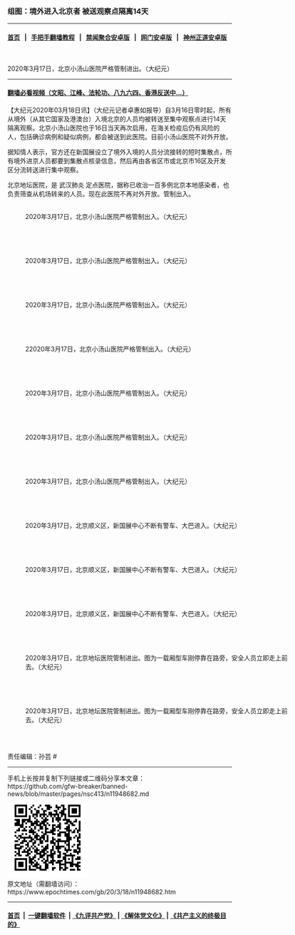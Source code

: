 ### 组图：境外进入北京者 被送观察点隔离14天
------------------------

#### [首页](https://github.com/gfw-breaker/banned-news/blob/master/README.md) &nbsp;&nbsp;|&nbsp;&nbsp; [手把手翻墙教程](https://github.com/gfw-breaker/guides/wiki) &nbsp;&nbsp;|&nbsp;&nbsp; [禁闻聚合安卓版](https://github.com/gfw-breaker/bn-android) &nbsp;&nbsp;|&nbsp;&nbsp; [网门安卓版](https://github.com/oGate2/oGate) &nbsp;&nbsp;|&nbsp;&nbsp; [神州正道安卓版](https://github.com/SzzdOgate/update) 



<div><img alt="" class="aligncenter wp-post-image" src="https://i.epochtimes.com/assets/uploads/2020/03/2003172256281528-600x400.jpg"/>
<div class="red16 caption">
 <p>
  2020年3月17日，北京小汤山医院严格管制进出。（大纪元）
 </p>
</div>
</div><hr/>

#### [翻墙必看视频（文昭、江峰、法轮功、八九六四、香港反送中...）](https://github.com/gfw-breaker/banned-news/blob/master/pages/link3.md)

<div><p>
 【大纪元2020年03月18日讯】（大纪元记者卓惠如报导）自3月16日零时起，所有从境外（从其它国家及港澳台）入境北京的人员均被转送至集中观察点进行14天隔离观察。北京小汤山医院也于16日当天再次启用，在海关检疫后仍有风险的人，包括确诊病例和疑似病例，都会被送到此医院。目前小汤山医院不对外开放。
</p>
<p>
 据知情人表示，官方还在新国展设立了境外入境的人员分流接转的短时集散点，所有境外进京人员都要到集散点核录信息，然后再由各省区市或北京市16区及开发区分流转送进行集中观察。
</p>
<p>
 北京地坛医院，是
 <ok href="https://www.epochtimes.com/gb/tag/%E6%AD%A6%E6%B1%89%E8%82%BA%E7%82%8E.html">
  武汉肺炎
 </ok>
 定点医院，据称已收治一百多例北京本地感染者，也负责筛查从机场转来的人员。现在此医院不再对外开放。管制出入。
</p>
<figure class="wp-caption aligncenter" id="attachment_11948684" style="width: 600px">
 <ok href="http://i.epochtimes.com/assets/uploads/2020/03/2003172256241528.jpg">
  <img alt="" class="size-large wp-image-11948684" src="http://i.epochtimes.com/assets/uploads/2020/03/2003172256241528-600x450.jpg" title=""/>
 </ok>
 <br/><figcaption class="wp-caption-text">
  2020年3月17日，北京小汤山医院严格管制出入。（大纪元）
 </figcaption><br/>
</figure><br/>
<figure class="wp-caption aligncenter" id="attachment_11948689" style="width: 600px">
 <ok href="http://i.epochtimes.com/assets/uploads/2020/03/2003172256321528.jpg">
  <img alt="" class="size-large wp-image-11948689" src="http://i.epochtimes.com/assets/uploads/2020/03/2003172256321528-600x273.jpg" title=""/>
 </ok>
 <br/><figcaption class="wp-caption-text">
  2020年3月17日，北京小汤山医院严格管制出入。（大纪元）
 </figcaption><br/>
</figure><br/>
<figure class="wp-caption aligncenter" id="attachment_11948690" style="width: 600px">
 <ok href="http://i.epochtimes.com/assets/uploads/2020/03/2003172256361528.jpg">
  <img alt="" class="size-large wp-image-11948690" src="http://i.epochtimes.com/assets/uploads/2020/03/2003172256361528-600x261.jpg" title=""/>
 </ok>
 <br/><figcaption class="wp-caption-text">
  2020年3月17日，北京小汤山医院严格管制出入。（大纪元）
 </figcaption><br/>
</figure><br/>
<figure class="wp-caption aligncenter" id="attachment_11948691" style="width: 600px">
 <ok href="http://i.epochtimes.com/assets/uploads/2020/03/2003172256401528.jpg">
  <img alt="" class="size-large wp-image-11948691" src="http://i.epochtimes.com/assets/uploads/2020/03/2003172256401528-600x450.jpg" title=""/>
 </ok>
 <br/><figcaption class="wp-caption-text">
  22020年3月17日，北京小汤山医院严格管制出入。（大纪元）
 </figcaption><br/>
</figure><br/>
<figure class="wp-caption aligncenter" id="attachment_11948693" style="width: 600px">
 <ok href="http://i.epochtimes.com/assets/uploads/2020/03/2003172256481528.jpg">
  <img alt="" class="size-large wp-image-11948693" src="http://i.epochtimes.com/assets/uploads/2020/03/2003172256481528-600x343.jpg" title=""/>
 </ok>
 <br/><figcaption class="wp-caption-text">
  2020年3月17日，北京小汤山医院严格管制出入。（大纪元）
 </figcaption><br/>
</figure><br/>
<figure class="wp-caption aligncenter" id="attachment_11948694" style="width: 600px">
 <ok href="http://i.epochtimes.com/assets/uploads/2020/03/2003172256521528.jpg">
  <img alt="" class="size-large wp-image-11948694" src="http://i.epochtimes.com/assets/uploads/2020/03/2003172256521528-600x450.jpg" title=""/>
 </ok>
 <br/><figcaption class="wp-caption-text">
  2020年3月17日，北京小汤山医院严格管制出入。（大纪元）
 </figcaption><br/>
</figure><br/>
<figure class="wp-caption aligncenter" id="attachment_11948695" style="width: 600px">
 <ok href="http://i.epochtimes.com/assets/uploads/2020/03/2003172256561528.jpg">
  <img alt="" class="size-large wp-image-11948695" src="http://i.epochtimes.com/assets/uploads/2020/03/2003172256561528-600x383.jpg" title=""/>
 </ok>
 <br/><figcaption class="wp-caption-text">
  2020年3月17日，北京小汤山医院严格管制出入。（大纪元）
 </figcaption><br/>
</figure><br/>
<figure class="wp-caption aligncenter" id="attachment_11948699" style="width: 600px">
 <ok href="http://i.epochtimes.com/assets/uploads/2020/03/2003172257071528.jpg">
  <img alt="" class="wp-image-11948699 size-large" src="http://i.epochtimes.com/assets/uploads/2020/03/2003172257071528-600x283.jpg"/>
 </ok>
 <br/><figcaption class="wp-caption-text">
  2020年3月17日，北京顺义区，新国展中心不断有警车、大巴进入。（大纪元）
 </figcaption><br/>
</figure><br/>
<figure class="wp-caption aligncenter" id="attachment_11948700" style="width: 600px">
 <ok href="http://i.epochtimes.com/assets/uploads/2020/03/2003172257141528.jpg">
  <img alt="" class="wp-image-11948700 size-large" src="http://i.epochtimes.com/assets/uploads/2020/03/2003172257141528-600x450.jpg"/>
 </ok>
 <br/><figcaption class="wp-caption-text">
  2020年3月17日，北京顺义区，新国展中心不断有警车、大巴进入。（大纪元）
 </figcaption><br/>
</figure><br/>
<figure class="wp-caption aligncenter" id="attachment_11948701" style="width: 600px">
 <ok href="http://i.epochtimes.com/assets/uploads/2020/03/2003172257181528.jpg">
  <img alt="" class="wp-image-11948701 size-large" src="http://i.epochtimes.com/assets/uploads/2020/03/2003172257181528-600x450.jpg"/>
 </ok>
 <br/><figcaption class="wp-caption-text">
  2020年3月17日，北京顺义区，新国展中心不断有警车、大巴进入。（大纪元）
 </figcaption><br/>
</figure><br/>
<figure class="wp-caption aligncenter" id="attachment_11948697" style="width: 600px">
 <ok href="http://i.epochtimes.com/assets/uploads/2020/03/2003172256591528.jpg">
  <img alt="" class="size-large wp-image-11948697" src="http://i.epochtimes.com/assets/uploads/2020/03/2003172256591528-600x261.jpg" title=""/>
 </ok>
 <br/><figcaption class="wp-caption-text">
  2020年3月17日，北京地坛医院管制进出。图为一载厢型车刚停靠在路旁，安全人员立即走上前去。（大纪元）
 </figcaption><br/>
</figure><br/>
<figure class="wp-caption aligncenter" id="attachment_11948698" style="width: 600px">
 <ok href="http://i.epochtimes.com/assets/uploads/2020/03/2003172257031528.jpg">
  <img alt="" class="size-large wp-image-11948698" src="http://i.epochtimes.com/assets/uploads/2020/03/2003172257031528-600x417.jpg" title=""/>
 </ok>
 <br/><figcaption class="wp-caption-text">
  2020年3月17日，北京地坛医院管制进出。图为一载厢型车刚停靠在路旁，安全人员立即走上前去。（大纪元）
 </figcaption><br/>
</figure><br/>
<p>
 责任编辑：孙芸 #
</p>
</div>
<hr/>
手机上长按并复制下列链接或二维码分享本文章：<br/>
https://github.com/gfw-breaker/banned-news/blob/master/pages/nsc413/n11948682.md <br/>
<a href='https://github.com/gfw-breaker/banned-news/blob/master/pages/nsc413/n11948682.md'><img src='https://github.com/gfw-breaker/banned-news/blob/master/pages/nsc413/n11948682.md.png'/></a> <br/>
原文地址（需翻墙访问）：https://www.epochtimes.com/gb/20/3/18/n11948682.htm


------------------------
#### [首页](https://github.com/gfw-breaker/banned-news/blob/master/README.md) &nbsp;|&nbsp; [一键翻墙软件](https://github.com/gfw-breaker/nogfw/blob/master/README.md) &nbsp;| [《九评共产党》](https://github.com/gfw-breaker/9ping.md/blob/master/README.md#九评之一评共产党是什么) | [《解体党文化》](https://github.com/gfw-breaker/jtdwh.md/blob/master/README.md) | [《共产主义的终极目的》](https://github.com/gfw-breaker/gczydzjmd.md/blob/master/README.md)


<img src='http://gfw-breaker.win/banned-news/pages/nsc413/n11948682.md' width='0px' height='0px'/>